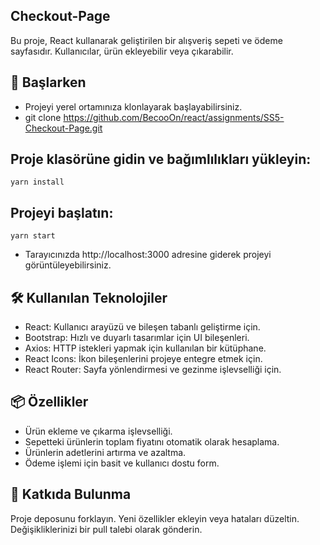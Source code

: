 ## Checkout-Page
Bu proje, React kullanarak geliştirilen bir alışveriş sepeti ve ödeme sayfasıdır. Kullanıcılar, ürün ekleyebilir veya çıkarabilir.

## 🚀 Başlarken
- Projeyi yerel ortamınıza klonlayarak başlayabilirsiniz.
- git clone https://github.com/BecooOn/react/assignments/SS5-Checkout-Page.git

## Proje klasörüne gidin ve bağımlılıkları yükleyin:
```yarn install```

## Projeyi başlatın:
```yarn start```

- Tarayıcınızda http://localhost:3000 adresine giderek projeyi görüntüleyebilirsiniz.

## 🛠️ Kullanılan Teknolojiler
- React: Kullanıcı arayüzü ve bileşen tabanlı geliştirme için.
- Bootstrap: Hızlı ve duyarlı tasarımlar için UI bileşenleri.
- Axios: HTTP istekleri yapmak için kullanılan bir kütüphane.
- React Icons: İkon bileşenlerini projeye entegre etmek için.
- React Router: Sayfa yönlendirmesi ve gezinme işlevselliği için.

## 📦 Özellikler
- Ürün ekleme ve çıkarma işlevselliği.
- Sepetteki ürünlerin toplam fiyatını otomatik olarak hesaplama.
- Ürünlerin adetlerini artırma ve azaltma.
- Ödeme işlemi için basit ve kullanıcı dostu form.

## 👥 Katkıda Bulunma
Proje deposunu forklayın.
Yeni özellikler ekleyin veya hataları düzeltin.
Değişikliklerinizi bir pull talebi olarak gönderin.
